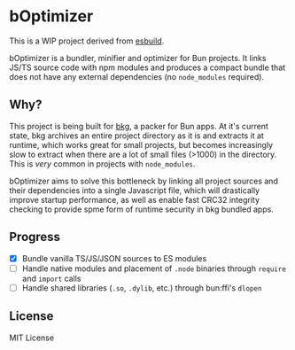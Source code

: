 # bOptimizer

This is a WIP project derived from [esbuild](https://github.com/evanw/esbuild).

bOptimizer is a bundler, minifier and optimizer for Bun projects. It links JS/TS source code with npm modules and produces a compact bundle that does not have any external dependencies (no `node_modules` required).

## Why?

This project is being built for [bkg](https://github.com/theseyan/bkg), a packer for Bun apps. At it's current state, bkg archives an entire project directory as it is and extracts it at runtime, which works great for small projects, but becomes increasingly slow to extract when there are a lot of small files (>1000) in the directory. This is *very* common in projects with `node_modules`.

bOptimizer aims to solve this bottleneck by linking all project sources and their dependencies into a single Javascript file, which will drastically improve startup performance, as well as enable fast CRC32 integrity checking to provide spme form of runtime security in bkg bundled apps.

## Progress
- [x] Bundle vanilla TS/JS/JSON sources to ES modules
- [ ] Handle native modules and placement of `.node` binaries through `require` and `import` calls
- [ ] Handle shared libraries (`.so`, `.dylib`, etc.) through bun:ffi's `dlopen`

## License
MIT License
